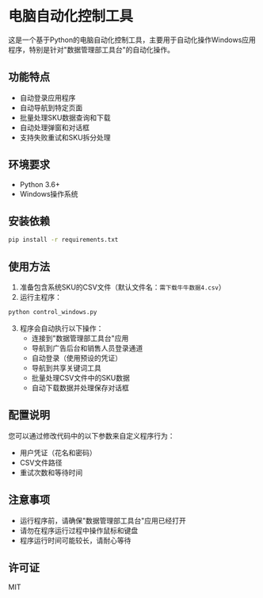 # 电脑自动化控制工具

这是一个基于Python的电脑自动化控制工具，主要用于自动化操作Windows应用程序，特别是针对"数据管理部工具台"的自动化操作。

## 功能特点

- 自动登录应用程序
- 自动导航到特定页面
- 批量处理SKU数据查询和下载
- 自动处理弹窗和对话框
- 支持失败重试和SKU拆分处理

## 环境要求

- Python 3.6+
- Windows操作系统

## 安装依赖

```bash
pip install -r requirements.txt
```

## 使用方法

1. 准备包含系统SKU的CSV文件（默认文件名：`需下载牛牛数据4.csv`）
2. 运行主程序：

```bash
python control_windows.py
```

3. 程序会自动执行以下操作：
   - 连接到"数据管理部工具台"应用
   - 导航到广告后台和销售人员登录通道
   - 自动登录（使用预设的凭证）
   - 导航到共享关键词工具
   - 批量处理CSV文件中的SKU数据
   - 自动下载数据并处理保存对话框

## 配置说明

您可以通过修改代码中的以下参数来自定义程序行为：

- 用户凭证（花名和密码）
- CSV文件路径
- 重试次数和等待时间

## 注意事项

- 运行程序前，请确保"数据管理部工具台"应用已经打开
- 请勿在程序运行过程中操作鼠标和键盘
- 程序运行时间可能较长，请耐心等待

## 许可证

MIT
